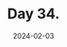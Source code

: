 ---
title: Day 34.
description: ...where Al .
date: 2024-02-03
tags: 
  - Daily
  - February 2024
---